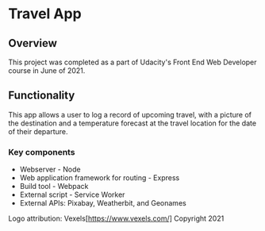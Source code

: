 # Travel App

## Overview
This project was completed as a part of Udacity's Front End Web Developer course in June of 2021. 

## Functionality
This app allows a user to log a record of upcoming travel, with a picture of the destination and a temperature forecast at the travel location for the date of their departure.


### Key components
- Webserver - Node
- Web application framework for routing - Express
- Build tool - Webpack
- External script - Service Worker
- External APIs: Pixabay, Weatherbit, and Geonames

Logo attribution: Vexels[https://www.vexels.com/] Copyright 2021